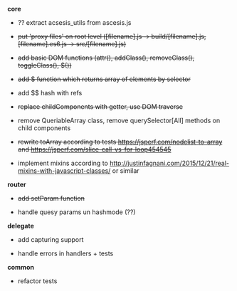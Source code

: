 **core**

* ?? extract acsesis_utils from ascesis.js 

* ~~put 'proxy files' on root level ([filename].js -> build/[filename].js, [filename].es6.js -> src/[filename].js)~~

* ~~add basic DOM functions (attr(), addClass(), removeClass(), toggleClass(), $())~~

* ~~add $ function which returns array of elements by selector~~

* add $$ hash with refs

* ~~replace childComponents with getter, use DOM traverse~~

* remove QueriableArray class, remove querySelector[All] methods on child components

* ~~rewrite toArray according to tests https://jsperf.com/nodelist-to-array and https://jsperf.com/slice-call-vs-for-loop454545~~

* implement mixins according to http://justinfagnani.com/2015/12/21/real-mixins-with-javascript-classes/ or similar

**router**

* ~~add setParam function~~

* handle quesy params un hashmode (??)


**delegate**

* add capturing support

* handle errors in handlers + tests

**common**

* refactor tests
